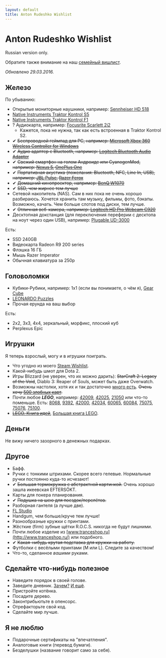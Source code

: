 ```yaml
---
layout: default
title: Anton Rudeshko Wishlist
---
```


# Anton Rudeshko Wishlist

Russian version only.

Обратите также внимание на наш [семейный вишлист][family-wishlist].

*Обновлено 29.03.2016.*

[family-wishlist]: /wishlist/family/

## Железо

По убыванию:

  * Открытые мониторные наушники, например: [Sennheiser HD 518][hd-518]
  * [Native Instruments Traktor Kontrol S5][ni-kontrol-s5]
  * [Native Instruments Traktor Kontrol F1][ni-kontrol-f1]
  * ? Аудиокарта, например: [Focusrite Scarlett 2i2](http://market.yandex.ru/model.xml?modelid=7754997&hid=91027)
    * Кажется, пока не нужна, так как есть встроенная в Traktor Kontrol S2.
  * ✔ <del>Беспроводной геймпад для PC, например: [Microsoft Xbox 360 Wireless Controller for Windows](http://market.yandex.ru/model.xml?modelid=6157885&hid=91117)</del>
  * ✔ <del>Аудио адаптер с Bluetooth, например: [Logitech Bluetooth Audio Adapter](http://www.ulmart.ru/goods/872447)</del>
  * ✔ <del>Свежий смартфон на голом Андроиде или CyanogenMod, например: [Nexus 5](http://market.yandex.ru/model.xml?modelid=10564187&hid=91491), [OnePlus One](http://market.yandex.ru/model.xml?modelid=10799520&hid=91491)</del>
  * ✔ <del>Портативная акустика (пожелания: Bluetooth, NFC, Line In, USB), например: [JBL Pulse](http://market.yandex.ru/model.xml?modelid=10580942&hid=2724669), [Razer Ferox](http://market.yandex.ru/model.xml?modelid=7332865&hid=2724669)</del>
  * ✔ <del>Домашний кинопроектор, например: [BenQ W1070](hhttp://market.yandex.ru/product/8517332)</del>
  * ✔ <del>SSD, чем жирнее тем лучше</del>
  * Сетевой накопитель (NAS). Сам в них пока не очень хорошо разбираюсь. Хочется хранить там музыку, фильмы, фото, бэкапы. Возможно, качать. Чем больше слотов под диски, тем лучше.
  * ✔ <del>Отличная веб-камера, например: [Logitech HD Pro Webcam C920](http://market.yandex.ru/model.xml?modelid=7878358&hid=4684840)</del>
  * Десктопная докстанция (для переключения переферии с десктопа на ноут через один USB), например: [Plugable UD-3000](http://www.amazon.com/Plugable-UD-3000-Universal-2048x1152-Ethernet/dp/B008N06I2I)

[hd-518]: https://market.yandex.ru/product/6516805
[ni-kontrol-s5]: http://www.native-instruments.com/en/products/traktor/dj-controllers/traktor-kontrol-s5/
[ni-kontrol-f1]: http://www.native-instruments.com/en/products/traktor/dj-controllers/traktor-kontrol-f1/

Есть:

  * SSD 240GB
  * Видеокарта Radeon R9 200 series
  * Флэшка 16 ГБ
  * Мышь Razer Imperator
  * Обычная клавиатура за 250р

## Головоломки

  * Кубики-Рубики, например: 1x1 (если вы понимаете, о чём я), [Gear Cube](http://playlab.ru/toys/mefferts/gear-cube/)
  * [LEONARDO Puzzles](http://www.leonardo-puzzles.com/)
  * Прочая ерунда на ваш выбор

Есть:

  * 2x2, 3x3, 4x4, зеркальный, морфикс, плоский куб
  * Perplexus Epic

## Игрушки

Я теперь взрослый, могу и в игрушки поиграть.

  * Что угодно из моего [Steam Wishlist][steam].
  * Какой-нибудь шмот для Dota 2.
  * Игры Blizzard (не уверен, что их можно дарить): <del>StarCraft 2: Legacy of the Void</del>, Diablo 3: Reaper of Souls, может быть даже Overwatch.
  * Возможны настолки, хотя их и так достаточно [много есть][board]. <del>Очень хочу [500 злобных карт][500].</del>
  * Почти любое ***LEGO***, например: [42009][42009], [42025][42025], [21050][21050] или что-то поменьше. Есть: [8068][8068], [9392][9392], [42000][42000], [42034][42034], [60065][60065], [60084][60084], [75075][75075], [75076][75076], [75100][75100].
  * <del>[LEGO. Книга идей][lego-ideas]</del>, [Большая книга LEGO][lego-big].

[steam]: http://steamcommunity.com/id/Tesla404/wishlist

[board]: https://docs.google.com/document/d/1tmS6GldcGQllXxe-SeEqjR-SzQPwu74BIwmjpf7LRyk/edit
[500]: http://www.mosigra.ru/Face/Show/500/

[8068]: http://shop.lego.com/en-US/Rescue-Helicopter-8068
[9392]: http://shop.lego.com/en-US/Quad-Bike-9392
[21050]: http://shop.lego.com/en-US/Studio-21050
[42000]: http://shop.lego.com/en-US/Racer-42000
[42009]: http://shop.lego.com/en-US/Mobile-Crane-MK-II-42009
[42025]: http://shop.lego.com/en-US/Cargo-Plane-42025
[42034]: http://shop.lego.com/en-US/Quad-Bike-42034
[60065]: http://shop.lego.com/en-US/ATV-Patrol-60065
[60084]: http://shop.lego.com/en-US/Racing-Bike-Transporter-60084
[75075]: http://shop.lego.com/en-US/AT-AT-75075
[75076]: http://shop.lego.com/en-US/Republic-Gunship-75076
[75100]: http://shop.lego.com/en-US/First-Order-Snowspeeder-75100

[lego-ideas]: http://www.ozon.ru/context/detail/id/23876708/
[lego-big]: http://www.mann-ivanov-ferber.ru/books/paperbook/unofficial-lego-builders-guide/

## Деньги

Не вижу ничего зазорного в денежных подарках.

## Другое

  * Бафф.
  * Ручки с тонкими штрихами. Скорее всего гелевые. Нормальные ручки постоянно куда-то исчезают!
  * ✔ <del>Большая термокружка с абстрактной картинкой.</del> Очень хорошо зашла икеевская EFTERSÖKT.
  * Карты для покера планирования.
  * ✔ <del>Подушка на шею для поездок/перелётов.</del>
  * Разборная гантеля (а лучше две).
  * [FL Studio][fl-studio]
  * Handgum, чем больше/круче тем лучше!
  * Разнообразные кружки с принтами.
  * Жёсткие (firm) зубные щётки R.O.C.S. никогда не будут лишними.
  * Почти любое изделие из [www.tranceshop.ru](http://www.tranceshop.ru/) или подобного.
  * ✔ <del>Какая-нибудь крутая подставка для кружки на работу.</del>
  * Футболки с весёлыми принтами (M или L). Следите за качеством!
  * Что-то, сделанное *вашими* руками.

[fl-studio]: https://support.image-line.com/jshop/shop.php

## Сделайте что-нибудь полезное

  * Наведите порядок в своей голове.
  * Заведите дневник. [Зачем?][diary-reason] [И ещё][why-diary].
  * Пристройте котёнка.
  * Посадите дерево.
  * Законтрибьютьте в опенсорс.
  * Отрефакторьте свой код.
  * Сделайте мир лучше.

[diary-reason]: http://lifehacker.ru/2012/10/20/6-prichin-zavesti-lichnyjj-dnevnik/
[why-diary]: https://medium.com/life-learning/why-keeping-a-daily-journal-could-change-your-life-cc114311afd

## Я не люблю

  * Подарочные сертификаты на "впечатления".
  * Аналоговые книги (перевод бумаги).
  * Безделушки (название говорит само за себя).
